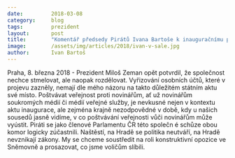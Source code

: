 ```yaml
---
date:         2018-03-08
category:     blog
tags:         prezident
layout:       post
title:        "Komentář předsedy Pirátů Ivana Bartoše k inauguračnímu projevu prezidenta"
image:        /assets/img/articles/2018/ivan-v-sale.jpg
author:       Ivan Bartoš
---
```


Praha, 8. března 2018 - Prezident Miloš Zeman opět potvrdil, že společnost nechce stmelovat, ale naopak rozdělovat. Vyřizování osobních účtů, které v projevu zazněly, nemají dle mého názoru na takto důležitém státním aktu své místo. Poštvávat veřejnost proti novinářům, ať už novinářům soukromých médií či médií veřejné služby, je nevkusné nejen v kontextu aktu inaugurace, ale zejména krajně nezodpovědné v době, kdy u našich sousedů jasně vidíme, v co poštvávání veřejnosti vůči novinářům může vyústit. Piráti se jako členové Parlamentu ČR této společn é schůze obou komor logicky zúčastnili. Naštěstí, na Hradě se politika neutváří, na Hradě nevznikají zákony. My se chceme soustředit na roli konstruktivní opozice ve Sněmovně a prosazovat, co jsme voličům slíbili.

